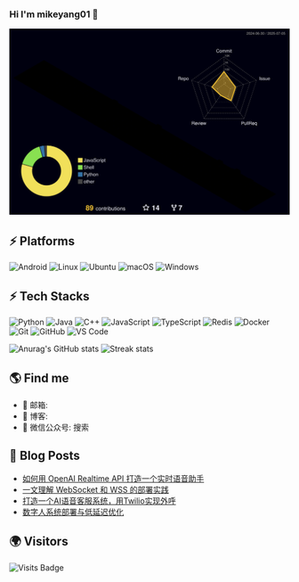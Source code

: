 ### Hi I'm mikeyang01 👋

<!--
**mikeyang01/mikeyang01** is a ✨ _special_ ✨ repository because its `README.md` (this file) appears on your GitHub profile.
-->

![](./profile-3d-contrib/profile-night-rainbow.svg)

## ⚡ Platforms

![Android](https://img.shields.io/badge/Android-3DDC84?style=for-the-badge&logo=android&logoColor=white)
![Linux](https://img.shields.io/badge/Linux-FCC624?style=for-the-badge&logo=linux&logoColor=black)
![Ubuntu](https://img.shields.io/badge/Ubuntu-E95420?style=for-the-badge&logo=ubuntu&logoColor=white)
![macOS](https://img.shields.io/badge/macOS-000000?style=for-the-badge&logo=apple&logoColor=white)
![Windows](https://img.shields.io/badge/Windows-0078D6?style=for-the-badge&logo=windows&logoColor=white)

## ⚡ Tech Stacks

![Python](https://img.shields.io/badge/-Python-black?style=flat-square&logo=Python)
![Java](https://img.shields.io/badge/-Java-%23ED8B00?style=flat-square&logo=java&logoColor=white)
![C++](https://img.shields.io/badge/-C++-00599C?style=flat-square&logo=c%2B%2B&logoColor=white)
![JavaScript](https://img.shields.io/badge/-JavaScript-black?style=flat-square&logo=javascript)
![TypeScript](https://img.shields.io/badge/-TypeScript-%23007ACC?style=flat-square&logo=typescript)
![Redis](https://img.shields.io/badge/-Redis-black?style=flat-square&logo=Redis)
![Docker](https://img.shields.io/badge/-Docker-2496ED?style=flat-square&logo=docker&logoColor=white)
![Git](https://img.shields.io/badge/-Git-black?style=flat-square&logo=git)
![GitHub](https://img.shields.io/badge/-GitHub-181717?style=flat-square&logo=github)
![VS Code](https://img.shields.io/badge/-VSCode-%23007ACC?style=flat-square&logo=visual-studio-code)

![Anurag's GitHub stats](https://github-readme-stats-git-masterrstaa-rickstaa.vercel.app/api?username=mikeyang01&theme=tokyonight&show_icons=true&card_width=495px)
![Streak stats](https://github-readme-streak-stats.herokuapp.com/?user=mikeyang01&show_icons=true&theme=tokyonight)

## 🌎 Find me  
- 📧 邮箱: 
- 📝 博客: 
- 📮 微信公众号: 搜索 

## 🚀 Blog Posts
<!-- BLOG-POST-LIST:START -->
- [如何用 OpenAI Realtime API 打造一个实时语音助手](https://blog.mikeyang.org/openai-realtime-voice-agent)
- [一文理解 WebSocket 和 WSS 的部署实践](https://blog.mikeyang.org/websocket-wss-deployment)
- [打造一个AI语音客服系统，用Twilio实现外呼](https://blog.mikeyang.org/twilio-ai-voicebot)
- [数字人系统部署与低延迟优化](https://blog.mikeyang.org/digital-human-infra)
<!-- BLOG-POST-LIST:END -->

## 🌍 Visitors
![Visits Badge](https://badges.pufler.dev/visits/mikeyang01/mikeyang01)
